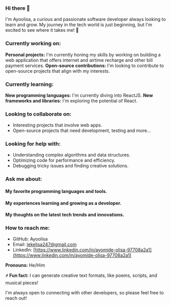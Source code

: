 ### Hi there 👋

<!--
**Ayoolisa/Ayoolisa** is a ✨ _special_ ✨ repository because its `README.md` (this file) appears on your GitHub profile.

Here are some ideas to get you started:

- 🔭 I’m currently working on ...
- 🌱 I’m currently learning ...
- 👯 I’m looking to collaborate on ...
- 🤔 I’m looking for help with ...
- 💬 Ask me about ...
- 📫 How to reach me: ...
- 😄 Pronouns: ...
- ⚡ Fun fact: ...
-->

I'm Ayoolisa, a curious and passionate software developer always looking to learn and grow.  My journey in the tech world is just beginning, but I'm excited to see where it takes me! 🫠

### Currently working on:

 **Personal projects:** I'm currently honing my skills by working on building a web application that offers internet and airtime recharge and other bill payment services.
 **Open-source contributions:** I'm looking to contribute to open-source projects that align with my interests.

### Currently learning:

 **New programming languages:** I'm currently diving into ReactJS.
 **New frameworks and libraries:** I'm exploring the potential of React.

 ### Looking to collaborate on:

- Interesting projects that involve web apps.
-  Open-source projects that need development, testing and more...

### Looking for help with:

* Understanding complex algorithms and data structures.
* Optimizing code for performance and efficiency.
* Debugging tricky issues and finding creative solutions.

### Ask me about:

#### My favorite programming languages and tools.
#### My experiences learning and growing as a developer.
#### My thoughts on the latest tech trends and innovations.

### How to reach me:

* GitHub: Ayoolisa
* Email: lekelisa247@gmail.com
* LinkedIn: [https://www.linkedin.com/in/ayomide-olisa-97708a2a1](https://www.linkedin.com/in/ayomide-olisa-97708a2a1)

**Pronouns:** He/Him

**⚡ Fun fact:** I can generate creative text formats, like poems, scripts, and musical pieces! 

I'm always open to connecting with other developers, so please feel free to reach out! 
